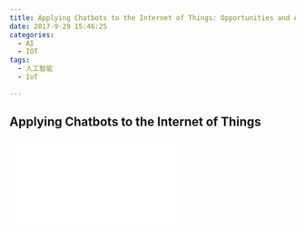 ```yaml
---
title: Applying Chatbots to the Internet of Things: Opportunities and Architectural Elements
date: 2017-9-29 15:46:25
categories:
  - AI
  - IOT
tags:
  - 人工智能
  - IoT

---
```


## Applying Chatbots to the Internet of Things
![Applying Chatbots to the Internet of Things](/files/applying_chatbots_into_iot.pdf)
